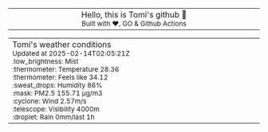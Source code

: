 
<div align="center">
<table>
<tbody>
<td align="center">
<img width="2000" height="0"><br>
Hello, this is Tomi's github 👋<br>
<sup>Built with ❤️, GO & Github Actions</sup><br>
<img width="2000" height="0">
</td>
</tbody>
</table>
</div>
<table>
<tbody>
<td align="left">
<img width="2000" height="0"><br>
Tomi's weather conditions<br>
<sup>Updated at 2025-02-14T02:05:21Z</sup><br>
<sup>:low_brightness: Mist</sup><br>
<sup>:thermometer: Temperature 28.36 </sup><br>
<sup>:thermometer: Feels like 34.12</sup><br>
<sup>:sweat_drops: Humidity 86%</sup><br>
<sup>:mask: PM2.5 155.71 μg/m3</sup><br>
<sup>:cyclone: Wind 2.57m/s </sup><br>
<sup>:telescope: Visibility 4000m </sup><br>
<sup>:droplet: Rain 0mm/last 1h </sup><br>
<img width="2000" height="0">
</td>
<td align="left">
<img width="2000" height="0"><br>
<br>
<img width="2000" height="0">
</td>
</tbody>
</table>
</div>
    